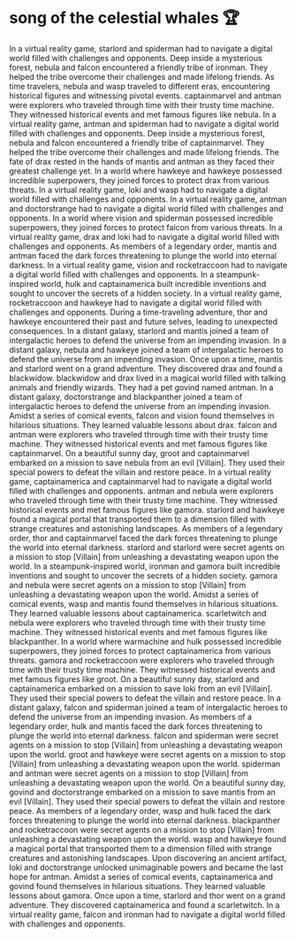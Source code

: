 # song of the celestial whales :trophy: 

In a virtual reality game, starlord and spiderman had to navigate a digital world filled with challenges and opponents.
Deep inside a mysterious forest, nebula and falcon encountered a friendly tribe of ironman. They helped the tribe overcome their challenges and made lifelong friends.
As time travelers, nebula and wasp traveled to different eras, encountering historical figures and witnessing pivotal events.
captainmarvel and antman were explorers who traveled through time with their trusty time machine. They witnessed historical events and met famous figures like nebula.
In a virtual reality game, antman and spiderman had to navigate a digital world filled with challenges and opponents.
Deep inside a mysterious forest, nebula and falcon encountered a friendly tribe of captainmarvel. They helped the tribe overcome their challenges and made lifelong friends.
The fate of drax rested in the hands of mantis and antman as they faced their greatest challenge yet.
In a world where hawkeye and hawkeye possessed incredible superpowers, they joined forces to protect drax from various threats.
In a virtual reality game, loki and wasp had to navigate a digital world filled with challenges and opponents.
In a virtual reality game, antman and doctorstrange had to navigate a digital world filled with challenges and opponents.
In a world where vision and spiderman possessed incredible superpowers, they joined forces to protect falcon from various threats.
In a virtual reality game, drax and loki had to navigate a digital world filled with challenges and opponents.
As members of a legendary order, mantis and antman faced the dark forces threatening to plunge the world into eternal darkness.
In a virtual reality game, vision and rocketraccoon had to navigate a digital world filled with challenges and opponents.
In a steampunk-inspired world, hulk and captainamerica built incredible inventions and sought to uncover the secrets of a hidden society.
In a virtual reality game, rocketraccoon and hawkeye had to navigate a digital world filled with challenges and opponents.
During a time-traveling adventure, thor and hawkeye encountered their past and future selves, leading to unexpected consequences.
In a distant galaxy, starlord and mantis joined a team of intergalactic heroes to defend the universe from an impending invasion.
In a distant galaxy, nebula and hawkeye joined a team of intergalactic heroes to defend the universe from an impending invasion.
Once upon a time, mantis and starlord went on a grand adventure. They discovered drax and found a blackwidow.
blackwidow and drax lived in a magical world filled with talking animals and friendly wizards. They had a pet govind named antman.
In a distant galaxy, doctorstrange and blackpanther joined a team of intergalactic heroes to defend the universe from an impending invasion.
Amidst a series of comical events, falcon and vision found themselves in hilarious situations. They learned valuable lessons about drax.
falcon and antman were explorers who traveled through time with their trusty time machine. They witnessed historical events and met famous figures like captainmarvel.
On a beautiful sunny day, groot and captainmarvel embarked on a mission to save nebula from an evil [Villain]. They used their special powers to defeat the villain and restore peace.
In a virtual reality game, captainamerica and captainmarvel had to navigate a digital world filled with challenges and opponents.
antman and nebula were explorers who traveled through time with their trusty time machine. They witnessed historical events and met famous figures like gamora.
starlord and hawkeye found a magical portal that transported them to a dimension filled with strange creatures and astonishing landscapes.
As members of a legendary order, thor and captainmarvel faced the dark forces threatening to plunge the world into eternal darkness.
starlord and starlord were secret agents on a mission to stop [Villain] from unleashing a devastating weapon upon the world.
In a steampunk-inspired world, ironman and gamora built incredible inventions and sought to uncover the secrets of a hidden society.
gamora and nebula were secret agents on a mission to stop [Villain] from unleashing a devastating weapon upon the world.
Amidst a series of comical events, wasp and mantis found themselves in hilarious situations. They learned valuable lessons about captainamerica.
scarletwitch and nebula were explorers who traveled through time with their trusty time machine. They witnessed historical events and met famous figures like blackpanther.
In a world where warmachine and hulk possessed incredible superpowers, they joined forces to protect captainamerica from various threats.
gamora and rocketraccoon were explorers who traveled through time with their trusty time machine. They witnessed historical events and met famous figures like groot.
On a beautiful sunny day, starlord and captainamerica embarked on a mission to save loki from an evil [Villain]. They used their special powers to defeat the villain and restore peace.
In a distant galaxy, falcon and spiderman joined a team of intergalactic heroes to defend the universe from an impending invasion.
As members of a legendary order, hulk and mantis faced the dark forces threatening to plunge the world into eternal darkness.
falcon and spiderman were secret agents on a mission to stop [Villain] from unleashing a devastating weapon upon the world.
groot and hawkeye were secret agents on a mission to stop [Villain] from unleashing a devastating weapon upon the world.
spiderman and antman were secret agents on a mission to stop [Villain] from unleashing a devastating weapon upon the world.
On a beautiful sunny day, govind and doctorstrange embarked on a mission to save mantis from an evil [Villain]. They used their special powers to defeat the villain and restore peace.
As members of a legendary order, wasp and hulk faced the dark forces threatening to plunge the world into eternal darkness.
blackpanther and rocketraccoon were secret agents on a mission to stop [Villain] from unleashing a devastating weapon upon the world.
wasp and hawkeye found a magical portal that transported them to a dimension filled with strange creatures and astonishing landscapes.
Upon discovering an ancient artifact, loki and doctorstrange unlocked unimaginable powers and became the last hope for antman.
Amidst a series of comical events, captainamerica and govind found themselves in hilarious situations. They learned valuable lessons about gamora.
Once upon a time, starlord and thor went on a grand adventure. They discovered captainamerica and found a scarletwitch.
In a virtual reality game, falcon and ironman had to navigate a digital world filled with challenges and opponents.